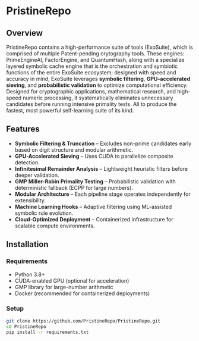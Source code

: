 # PristineRepo

## Overview
PristineRepo contains a high-performance suite of tools (ExoSuite), which is comprised of multiple Patent-pending crytography tools. These engines: PrimeEngineAI, FactorEngine, and QuantumHash, along with a specialize layered symbolic cache engine that is the orchestration and symbiotic functions of the entire ExoSuite ecosystem; designed with speed and accuracy in mind, ExoSuite leverages **symbolic filtering**, **GPU-accelerated sieving**, and **probabilistic validation** to optimize computational efficiency. Designed for cryptographic applications, mathematical research, and high-speed numeric processing, it systematically eliminates unnecessary candidates before running intensive primality tests. All to produce the fastest, most powerful self-learning suite of its kind.

## Features
- **Symbolic Filtering & Truncation** – Excludes non-prime candidates early based on digit structure and modular arithmetic.
- **GPU-Accelerated Sieving** – Uses CUDA to parallelize composite detection.
- **Infinitesimal Remainder Analysis** – Lightweight heuristic filters before deeper validation.
- **GMP Miller-Rabin Primality Testing** – Probabilistic validation with deterministic fallback (ECPP for large numbers).
- **Modular Architecture** – Each pipeline stage operates independently for extensibility.
- **Machine Learning Hooks** – Adaptive filtering using ML-assisted symbolic rule evolution.
- **Cloud-Optimized Deployment** – Containerized infrastructure for scalable compute environments.

## Installation

### Requirements
- Python 3.8+
- CUDA-enabled GPU (optional for acceleration)
- GMP library for large-number arithmetic
- Docker (recommended for containerized deployments)

### Setup
```sh
git clone https://github.com/PristineRepo/PristineRepo.git
cd PristineRepo
pip install -r requirements.txt

